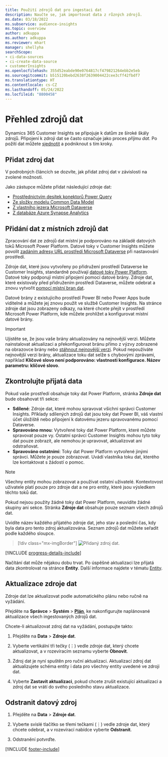 ```yaml
---
title: Použití zdrojů dat pro ingestaci dat
description: Naučte se, jak importovat data z různých zdrojů.
ms.date: 03/18/2022
ms.subservice: audience-insights
ms.topic: overview
author: adkuppa
ms.author: adkuppa
ms.reviewer: mhart
manager: shellyha
searchScope:
- ci-data-sources
- ci-create-data-source
- customerInsights
ms.openlocfilehash: 355d52eabde90e0764817cf479821264ebb2e5eb
ms.sourcegitcommit: b515120bebd2638f2639004422cee3cff42fbdf7
ms.translationtype: HT
ms.contentlocale: cs-CZ
ms.lasthandoff: 05/24/2022
ms.locfileid: "8800458"
---
```

# <a name="data-sources-overview"></a>Přehled zdrojů dat



Dynamics 365 Customer Insights se připojuje k datům ze široké škály zdrojů. Připojení k zdroji dat se často označuje jako proces *příjmu dat*. Po požití dat můžete [sjednotit](data-unification.md) a podniknout s tím kroky.

## <a name="add-a-data-source"></a>Přidat zdroj dat

V podrobných článcích se dozvíte, jak přidat zdroj dat v závislosti na zvolené možnosti.

Jako zástupce můžete přidat následující zdroje dat:

- [Prostřednictvím desítek konektorů Power Query](connect-power-query.md)
- [Ze složky modelu Common Data Model](connect-common-data-model.md)
- [Z vlastního jezera Microsoft Dataverse](connect-dataverse-managed-lake.md)
- [Z databáze Azure Synapse Analytics](connect-synapse.md)

## <a name="add-data-from-on-premises-data-sources"></a>Přidání dat z místních zdrojů dat

Zpracování dat ze zdrojů dat místní je podporováno na základě datových toků Microsoft Power Platform. Datové toky v Customer Insights můžete povolit [zadáním adresy URL prostředí Microsoft Dataverse](create-environment.md) při nastavování prostředí.

Zdroje dat, které jsou vytvořeny po přidružení prostředí Dataverse ke Customer Insights, standardně používají [datové toky Power Platform](/power-query/dataflows/overview-dataflows-across-power-platform-dynamics-365). Datové toky podporují místní připojení pomocí datové brány. Zdroje dat, které existovaly před přidružením prostředí Dataverse, můžete odebrat a znovu vytvořit [pomocí místní bran dat](/data-integration/gateway/service-gateway-app).

Datové brány z existujícího prostředí Power BI nebo Power Apps bude viditelné a můžete jej znovu použít ve službě Customer Insights. Na stránce zdroje dat jsou zobrazeny odkazy, na které chcete přejít v prostředí Microsoft Power Platform, kde můžete prohlížet a konfigurovat místní datové brány.

> [!IMPORTANT]
> Ujistěte se, že jsou vaše brány aktualizovány na nejnovější verzi. Můžete nainstalovat aktualizaci a překonfigurovat bránu přímo z výzvy zobrazené na obrazovce brány nebo [stáhnout nejnovější verzi](https://powerapps.microsoft.com/downloads/). Pokud nepoužíváte nejnovější verzi brány, aktualizace toku dat selže s chybovými zprávami, například **Klíčové slovo není podporováno: vlastnosti konfigurace. Název parametru: klíčové slovo**.

## <a name="review-ingested-data"></a>Zkontrolujte přijatá data
Pokud vaše prostředí obsahuje toky dat Power Platform, stránka **Zdroje dat** bude obsahovat tři sekce: 
- **Sdílené**: Zdroje dat, které mohou spravovat všichni správci Customer Insights. Příklady sdílených zdrojů dat jsou toky dat Power BI, váš vlastní účet úložiště nebo připojení k datovému jezeru spravovanému pomocí Dataverse.
- **Spravováno mnou**: Vytvořené toky dat Power Platform, které můžete spravovat pouze vy. Ostatní správci Customer Insights mohou tyto toky dat pouze zobrazit, ale nemohou je upravovat, aktualizovat ani odstraňovat.
- **Spravováno ostatními**: Toky dat Power Platform vytvořené jinými správci. Můžete je pouze zobrazovat. Uvádí vlastníka toku dat, kterého lze kontaktovat s žádostí o pomoc.
> [!NOTE]
> Všechny entity mohou zobrazovat a používat ostatní uživatelé. Kontextovost uživatele platí pouze pro zdroje dat a ne pro entity, které jsou výsledkem těchto toků dat.

Pokud nejsou použity žádné toky dat Power Platform, neuvidíte žádné skupiny ani sekce. Stránka **Zdroje dat** obsahuje pouze seznam všech zdrojů dat.

Uvidíte název každého přijatého zdroje dat, jeho stav a poslední čas, kdy byla data pro tento zdroj aktualizována. Seznam zdrojů dat můžete seřadit podle každého sloupce.

> [!div class="mx-imgBorder"]
> ![Přidaný zdroj dat.](media/configure-data-datasource-added.png "Přidaný zdroj dat")

[!INCLUDE [progress-details-include](includes/progress-details-pane.md)]

Načítání dat může nějakou dobu trvat. Po úspěšné aktualizaci lze přijatá data zkontrolovat na stránce **Entity**. Další informace najdete v tématu [Entity](entities.md).

## <a name="refresh-a-data-source"></a>Aktualizace zdroje dat

Zdroje dat lze aktualizovat podle automatického plánu nebo ručně na vyžádání. 

Přejděte na **Správce** > **Systém** > [**Plán**](system.md#schedule-tab), ke nakonfigurujte naplánované aktualizace všech ingestovaných zdrojů dat.

Chcete-li aktualizovat zdroj dat na vyžádání, postupujte takto:

1. Přejděte na **Data** > **Zdroje dat**.

2. Vyberte vertikální tři tečky (&vellip;) vedle zdroje dat, který chcete aktualizovat, a v rozevíracím seznamu vyberte **Obnovit**.

3. Zdroj dat je nyní spuštěn pro ruční aktualizaci. Aktualizací zdroj dat aktualizujete schéma entity i data pro všechny entity uvedené ve zdroji dat.

4. Vyberte **Zastavit aktualizaci**, pokud chcete zrušit existující aktualizaci a zdroj dat se vrátí do svého posledního stavu aktualizace.

## <a name="delete-a-data-source"></a>Odstranit datový zdroj

1. Přejděte na **Data** > **Zdroje dat**.

2. Vyberte svislé tlačítko se třemi tečkami (&vellip;) vedle zdroje dat, který chcete odebrat, a v rozevírací nabídce vyberte **Odstranit**.

3. Odstranění potvrďte.


[!INCLUDE [footer-include](includes/footer-banner.md)]
